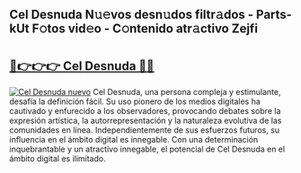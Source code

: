 ## Cel Desnuda N𝚞𝚎vos desn𝚞dos filtr𝚊dos - Parts-kUt F𝚘tos vid𝚎o - C𝚘ntenido atr𝚊ctivo Zejfi

# <h2><a href="http://mb7rkks.tromn.icu/?c=Cel+Desnuda">🔗👉👉👉 Cel Desnuda 🔗🔗</a></h2>

[![Cel Desnuda nuevo](https://i.imgur.com/pEAQMta.gif)](http://mb7rkks.tromn.icu/?c=Cel+Desnuda)
Cel Desnuda, una persona compleja y estimulante, desafía la definición fácil. Su uso pionero de los medios digitales ha cautivado y enfurecido a los observadores, provocando debates sobre la expresión artística, la autorrepresentación y la naturaleza evolutiva de las comunidades en línea. Independientemente de sus esfuerzos futuros, su influencia en el ámbito digital es innegable. Con una determinación inquebrantable y un atractivo innegable, el potencial de Cel Desnuda en el ámbito digital es ilimitado.

